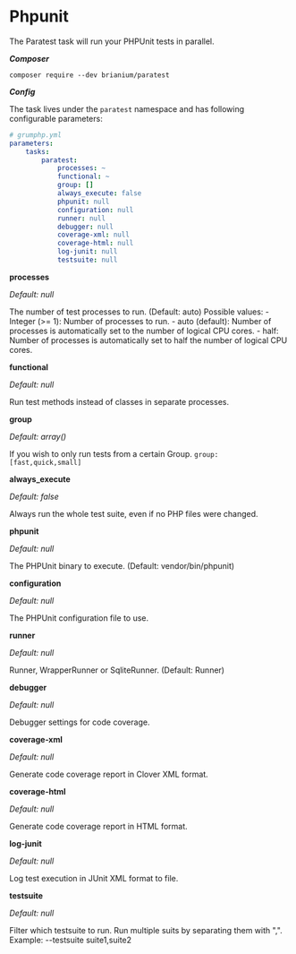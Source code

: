 # Phpunit

The Paratest task will run your PHPUnit tests in parallel.

***Composer***

```
composer require --dev brianium/paratest
```

***Config***

The task lives under the `paratest` namespace and has following configurable parameters:

```yaml
# grumphp.yml
parameters:
    tasks:
        paratest:
            processes: ~
            functional: ~
            group: []
            always_execute: false
            phpunit: null
            configuration: null
            runner: null
            debugger: null
            coverage-xml: null
            coverage-html: null
            log-junit: null
            testsuite: null
```

**processes**

*Default: null*

The number of test processes to run. (Default: auto)
                             Possible values:
                             - Integer (>= 1): Number of processes to run.
                             - auto (default): Number of processes is automatically set to the number of logical CPU cores.
                             - half: Number of processes is automatically set to half the number of logical CPU cores.

**functional**

*Default: null*

Run test methods instead of classes in separate processes.


**group**

*Default: array()*

If you wish to only run tests from a certain Group.
`group: [fast,quick,small]`


**always_execute**

*Default: false*

Always run the whole test suite, even if no PHP files were changed.

**phpunit**

*Default: null*

The PHPUnit binary to execute. (Default: vendor/bin/phpunit)

**configuration**

*Default: null*

The PHPUnit configuration file to use.

**runner**

*Default: null*

Runner, WrapperRunner or SqliteRunner. (Default: Runner)

**debugger**

*Default: null*

Debugger settings for code coverage.

**coverage-xml**

*Default: null*

Generate code coverage report in Clover XML format.

**coverage-html**

*Default: null*

Generate code coverage report in HTML format.

**log-junit**

*Default: null*

Log test execution in JUnit XML format to file.

**testsuite**

*Default: null*

Filter which testsuite to run. Run multiple suits by separating them with ",". Example:  --testsuite suite1,suite2



